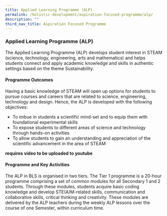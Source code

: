 ```yaml
---
title: Applied Learning Programme (ALP)
permalink: /holistic-development/aspiration-focused-programme/alp/
description: ""
third_nav_title: Aspiration Focused Programme
---
```

### **Applied Learning Programme (ALP)**
The Applied Learning Programme (ALP) develops student interest in STEAM (science, technology, engineering, arts and mathematics) and helps students connect and apply academic knowledge and skills in authentic settings based on the theme Sustainability.

#### **Programme Outcomes**
Having a basic knowledge of STEAM will open up options for students to pursue courses and careers that are related to science, engineering, technology and design. Hence, the ALP is developed with the following objectives:

*   To imbue in students a scientific mind-set and to equip them with foundational experimental skills
*   To expose students to different areas of science and technology through hands-on activities
*   To allow students to gain an understanding and appreciation of the scientific advancement in the area of STEAM

**requires video to be uploaded to youtube**

#### **Programme and Key Activities**
The ALP in BLS is organised in two tiers. The Tier 1 programme is a 20-hour programme comprising a set of common modules for all Secondary 1 and 2 students. Through these modules, students acquire basic coding knowledge and develop STE(A)M-related skills, communication and collaborative skills, critical thinking and creativity. These modules are delivered by the ALP teachers during the weekly ALP lessons over the course of one Semester, within curriculum time.

